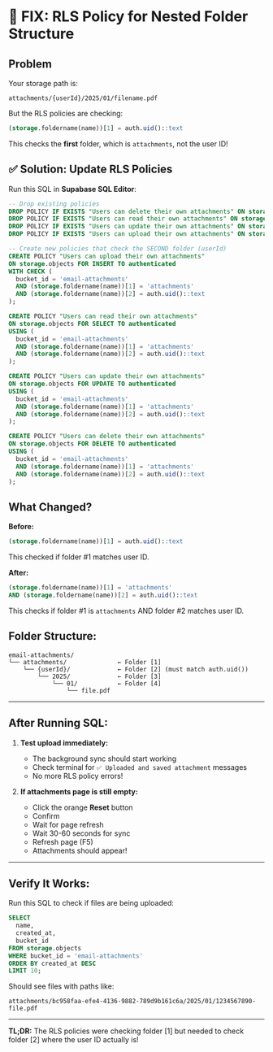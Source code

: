 # 🔧 FIX: RLS Policy for Nested Folder Structure

## Problem

Your storage path is:

```
attachments/{userId}/2025/01/filename.pdf
```

But the RLS policies are checking:

```sql
(storage.foldername(name))[1] = auth.uid()::text
```

This checks the **first** folder, which is `attachments`, not the user ID!

## ✅ Solution: Update RLS Policies

Run this SQL in **Supabase SQL Editor**:

```sql
-- Drop existing policies
DROP POLICY IF EXISTS "Users can delete their own attachments" ON storage.objects;
DROP POLICY IF EXISTS "Users can read their own attachments" ON storage.objects;
DROP POLICY IF EXISTS "Users can update their own attachments" ON storage.objects;
DROP POLICY IF EXISTS "Users can upload their own attachments" ON storage.objects;

-- Create new policies that check the SECOND folder (userId)
CREATE POLICY "Users can upload their own attachments"
ON storage.objects FOR INSERT TO authenticated
WITH CHECK (
  bucket_id = 'email-attachments'
  AND (storage.foldername(name))[1] = 'attachments'
  AND (storage.foldername(name))[2] = auth.uid()::text
);

CREATE POLICY "Users can read their own attachments"
ON storage.objects FOR SELECT TO authenticated
USING (
  bucket_id = 'email-attachments'
  AND (storage.foldername(name))[1] = 'attachments'
  AND (storage.foldername(name))[2] = auth.uid()::text
);

CREATE POLICY "Users can update their own attachments"
ON storage.objects FOR UPDATE TO authenticated
USING (
  bucket_id = 'email-attachments'
  AND (storage.foldername(name))[1] = 'attachments'
  AND (storage.foldername(name))[2] = auth.uid()::text
);

CREATE POLICY "Users can delete their own attachments"
ON storage.objects FOR DELETE TO authenticated
USING (
  bucket_id = 'email-attachments'
  AND (storage.foldername(name))[1] = 'attachments'
  AND (storage.foldername(name))[2] = auth.uid()::text
);
```

## What Changed?

**Before:**

```sql
(storage.foldername(name))[1] = auth.uid()::text
```

This checked if folder #1 matches user ID.

**After:**

```sql
(storage.foldername(name))[1] = 'attachments'
AND (storage.foldername(name))[2] = auth.uid()::text
```

This checks if folder #1 is `attachments` AND folder #2 matches user ID.

## Folder Structure:

```
email-attachments/
└── attachments/              ← Folder [1]
    └── {userId}/             ← Folder [2] (must match auth.uid())
        └── 2025/             ← Folder [3]
            └── 01/           ← Folder [4]
                └── file.pdf
```

---

## After Running SQL:

1. **Test upload immediately:**
   - The background sync should start working
   - Check terminal for `✅ Uploaded and saved attachment` messages
   - No more RLS policy errors!

2. **If attachments page is still empty:**
   - Click the orange **Reset** button
   - Confirm
   - Wait for page refresh
   - Wait 30-60 seconds for sync
   - Refresh page (F5)
   - Attachments should appear!

---

## Verify It Works:

Run this SQL to check if files are being uploaded:

```sql
SELECT
  name,
  created_at,
  bucket_id
FROM storage.objects
WHERE bucket_id = 'email-attachments'
ORDER BY created_at DESC
LIMIT 10;
```

Should see files with paths like:

```
attachments/bc958faa-efe4-4136-9882-789d9b161c6a/2025/01/1234567890-file.pdf
```

---

**TL;DR:** The RLS policies were checking folder [1] but needed to check folder [2] where the user ID actually is!


